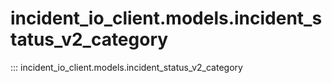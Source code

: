 # incident_io_client.models.incident_status_v2_category

::: incident_io_client.models.incident_status_v2_category